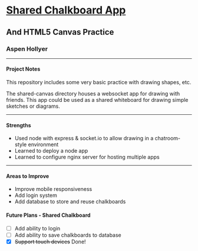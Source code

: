 # [Shared Chalkboard App](http://chalkboard.aspenhollyer.com)
## And HTML5 Canvas Practice
### Aspen Hollyer
----
#### Project Notes

This repository includes some very basic practice with drawing shapes, etc.

The shared-canvas directory houses a websocket app for drawing with friends. This app
could be used as a shared whiteboard for drawing simple sketches or diagrams.

----
#### Strengths
- Used node with express & socket.io to allow drawing in a chatroom-style environment
- Learned to deploy a node app
- Learned to configure nginx server for hosting multiple apps

----
#### Areas to Improve
- Improve mobile responsiveness
- Add login system
- Add database to store and reuse chalkboards

#### Future Plans - Shared Chalkboard

- [ ] Add ability to login
- [ ] Add ability to save chalkboards to database
- [x] ~~Support touch devices~~ Done!
